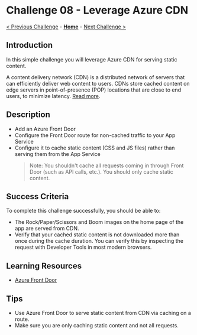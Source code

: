 # Challenge 08 - Leverage Azure CDN

[< Previous Challenge](./Challenge-07.md) - **[Home](../README.md)** - [Next Challenge >](./Challenge-09.md)

## Introduction

In this simple challenge you will leverage Azure CDN for serving static content.

A content delivery network (CDN) is a distributed network of servers that can efficiently deliver web content to users. CDNs store cached content on edge servers in point-of-presence (POP) locations that are close to end users, to minimize latency. [Read more](https://docs.microsoft.com/en-us/azure/cdn/cdn-overview).

## Description

- Add an Azure Front Door
- Configure the Front Door route for non-cached traffic to your App Service
- Configure it to cache static content (CSS and JS files) rather than serving them from the App Service
  > Note: You shouldn't cache all requests coming in through Front Door (such as API calls, etc.). You should only cache static content.

## Success Criteria

To complete this challenge successfully, you should be able to:

- The Rock/Paper/Scissors and Boom images on the home page of the app are served from CDN.
- Verify that your cached static content is not downloaded more than once during the cache duration. You can verify this by inspecting the request with Developer Tools in most modern browsers.

## Learning Resources

- [Azure Front Door](https://learn.microsoft.com/en-us/azure/frontdoor/create-front-door-cli)

## Tips

- Use Azure Front Door to serve static content from CDN via caching on a route.
- Make sure you are only caching static content and not all requests.
